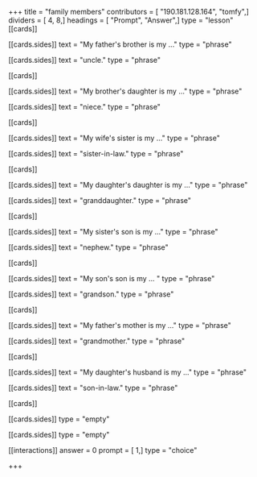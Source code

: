 +++
title = "family members"
contributors = [ "190.181.128.164", "tomfy",]
dividers = [ 4, 8,]
headings = [ "Prompt", "Answer",]
type = "lesson"
[[cards]]

[[cards.sides]]
text = "My father's brother is my ..."
type = "phrase"

[[cards.sides]]
text = "uncle."
type = "phrase"

[[cards]]

[[cards.sides]]
text = "My brother's daughter is my ..."
type = "phrase"

[[cards.sides]]
text = "niece."
type = "phrase"

[[cards]]

[[cards.sides]]
text = "My wife's sister is my ..."
type = "phrase"

[[cards.sides]]
text = "sister-in-law."
type = "phrase"

[[cards]]

[[cards.sides]]
text = "My daughter's daughter is my ..."
type = "phrase"

[[cards.sides]]
text = "granddaughter."
type = "phrase"

[[cards]]

[[cards.sides]]
text = "My sister's son is my ..."
type = "phrase"

[[cards.sides]]
text = "nephew."
type = "phrase"

[[cards]]

[[cards.sides]]
text = "My son's son is my ... "
type = "phrase"

[[cards.sides]]
text = "grandson."
type = "phrase"

[[cards]]

[[cards.sides]]
text = "My father's mother is my ..."
type = "phrase"

[[cards.sides]]
text = "grandmother."
type = "phrase"

[[cards]]

[[cards.sides]]
text = "My daughter's husband is my ..."
type = "phrase"

[[cards.sides]]
text = "son-in-law."
type = "phrase"

[[cards]]

[[cards.sides]]
type = "empty"

[[cards.sides]]
type = "empty"

[[interactions]]
answer = 0
prompt = [ 1,]
type = "choice"

+++
